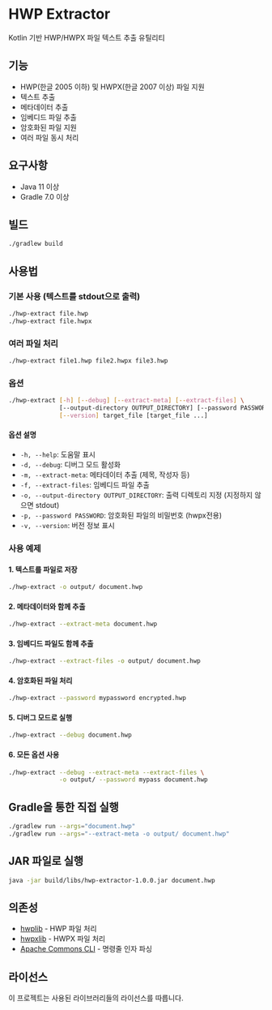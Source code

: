 # HWP Extractor

Kotlin 기반 HWP/HWPX 파일 텍스트 추출 유틸리티

## 기능

- HWP(한글 2005 이하) 및 HWPX(한글 2007 이상) 파일 지원
- 텍스트 추출
- 메타데이터 추출
- 임베디드 파일 추출
- 암호화된 파일 지원
- 여러 파일 동시 처리

## 요구사항

- Java 11 이상
- Gradle 7.0 이상

## 빌드

```bash
./gradlew build
```

## 사용법

### 기본 사용 (텍스트를 stdout으로 출력)

```bash
./hwp-extract file.hwp
./hwp-extract file.hwpx
```

### 여러 파일 처리

```bash
./hwp-extract file1.hwp file2.hwpx file3.hwp
```

### 옵션

```bash
./hwp-extract [-h] [--debug] [--extract-meta] [--extract-files] \
              [--output-directory OUTPUT_DIRECTORY] [--password PASSWORD] \
              [--version] target_file [target_file ...]
```

#### 옵션 설명

- `-h, --help`: 도움말 표시
- `-d, --debug`: 디버그 모드 활성화
- `-m, --extract-meta`: 메타데이터 추출 (제목, 작성자 등)
- `-f, --extract-files`: 임베디드 파일 추출
- `-o, --output-directory OUTPUT_DIRECTORY`: 출력 디렉토리 지정 (지정하지 않으면 stdout)
- `-p, --password PASSWORD`: 암호화된 파일의 비밀번호 (hwpx전용)
- `-v, --version`: 버전 정보 표시

### 사용 예제

#### 1. 텍스트를 파일로 저장

```bash
./hwp-extract -o output/ document.hwp
```

#### 2. 메타데이터와 함께 추출

```bash
./hwp-extract --extract-meta document.hwp
```

#### 3. 임베디드 파일도 함께 추출

```bash
./hwp-extract --extract-files -o output/ document.hwp
```

#### 4. 암호화된 파일 처리

```bash
./hwp-extract --password mypassword encrypted.hwp
```

#### 5. 디버그 모드로 실행

```bash
./hwp-extract --debug document.hwp
```

#### 6. 모든 옵션 사용

```bash
./hwp-extract --debug --extract-meta --extract-files \
              -o output/ --password mypass document.hwp
```

## Gradle을 통한 직접 실행

```bash
./gradlew run --args="document.hwp"
./gradlew run --args="--extract-meta -o output/ document.hwp"
```

## JAR 파일로 실행

```bash
java -jar build/libs/hwp-extractor-1.0.0.jar document.hwp
```

## 의존성

- [hwplib](https://github.com/neolord0/hwplib) - HWP 파일 처리
- [hwpxlib](https://github.com/neolord0/hwpxlib) - HWPX 파일 처리
- [Apache Commons CLI](https://commons.apache.org/proper/commons-cli/) - 명령줄 인자 파싱

## 라이선스

이 프로젝트는 사용된 라이브러리들의 라이선스를 따릅니다.

